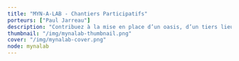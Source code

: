 ```yaml
---
title: "MYN-A-LAB - Chantiers Participatifs"
porteurs: ["Paul Jarreau"]
description: "Contribuez à la mise en place d’un oasis, d’un tiers lieux autogéré. Du jardin en permaculture au labo de garage, le MYNE-A-LAB met vos savoirs faire à l’épreuve des lowtech."
thumbnail: "/img/mynalab-thumbnail.png"
cover: "/img/mynalab-cover.png"
node: mynalab
---
```

